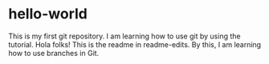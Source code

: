 # hello-world
This is my first git repository. I am learning how to use git by using the tutorial.
Hola folks!
This is the readme in readme-edits. By this, I am learning how to use branches in Git. 
